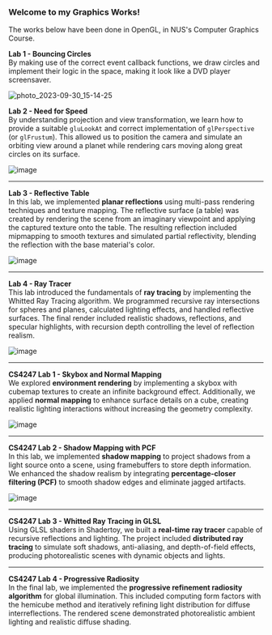 ### Welcome to my Graphics Works!
The works below have been done in OpenGL, in NUS's Computer Graphics Course.

**Lab 1 - Bouncing Circles**  
By making use of the correct event callback functions, we draw circles and implement their logic in the space, making it look like a DVD player screensaver.  

![photo_2023-09-30_15-14-25](https://github.com/kayyenl/Unlimited-Graphics-Works/assets/99934242/8d5b365d-6d02-43d3-8d6b-905fe75dfc8b)  

**Lab 2 - Need for Speed**  
By understanding projection and view transformation, we learn how to provide a suitable `gluLookAt` and correct implementation of `glPerspective` (or `glFrustum`). This allowed us to position the camera and simulate an orbiting view around a planet while rendering cars moving along great circles on its surface.  

![image](https://github.com/kayyenl/Unlimited-Graphics-Works/assets/99934242/64ba5433-a581-42e3-be02-b8581e7c05c1)  

---

**Lab 3 - Reflective Table**  
In this lab, we implemented **planar reflections** using multi-pass rendering techniques and texture mapping. The reflective surface (a table) was created by rendering the scene from an imaginary viewpoint and applying the captured texture onto the table. The resulting reflection included mipmapping to smooth textures and simulated partial reflectivity, blending the reflection with the base material's color.  

![image](https://github.com/user-attachments/assets/0f210ed4-4943-44b3-b89b-9d0cf0e7fca9)

---

**Lab 4 - Ray Tracer**  
This lab introduced the fundamentals of **ray tracing** by implementing the Whitted Ray Tracing algorithm. We programmed recursive ray intersections for spheres and planes, calculated lighting effects, and handled reflective surfaces. The final render included realistic shadows, reflections, and specular highlights, with recursion depth controlling the level of reflection realism.  

![image](https://github.com/user-attachments/assets/1607f845-d7e6-4e7d-acc9-3735ee716383)

---

**CS4247 Lab 1 - Skybox and Normal Mapping**  
We explored **environment rendering** by implementing a skybox with cubemap textures to create an infinite background effect. Additionally, we applied **normal mapping** to enhance surface details on a cube, creating realistic lighting interactions without increasing the geometry complexity.  

![image](https://github.com/user-attachments/assets/16dd3255-2d2f-48fb-8007-5eb16c11daf5)

---

**CS4247 Lab 2 - Shadow Mapping with PCF**  
In this lab, we implemented **shadow mapping** to project shadows from a light source onto a scene, using framebuffers to store depth information. We enhanced the shadow realism by integrating **percentage-closer filtering (PCF)** to smooth shadow edges and eliminate jagged artifacts.  

![image](https://github.com/user-attachments/assets/7231539f-96f6-4dbc-a8e7-ed770e32cd03)

---

**CS4247 Lab 3 - Whitted Ray Tracing in GLSL**  
Using GLSL shaders in Shadertoy, we built a **real-time ray tracer** capable of recursive reflections and lighting. The project included **distributed ray tracing** to simulate soft shadows, anti-aliasing, and depth-of-field effects, producing photorealistic scenes with dynamic objects and lights.  

---

**CS4247 Lab 4 - Progressive Radiosity**  
In the final lab, we implemented the **progressive refinement radiosity algorithm** for global illumination. This included computing form factors with the hemicube method and iteratively refining light distribution for diffuse interreflections. The rendered scene demonstrated photorealistic ambient lighting and realistic diffuse shading.  
